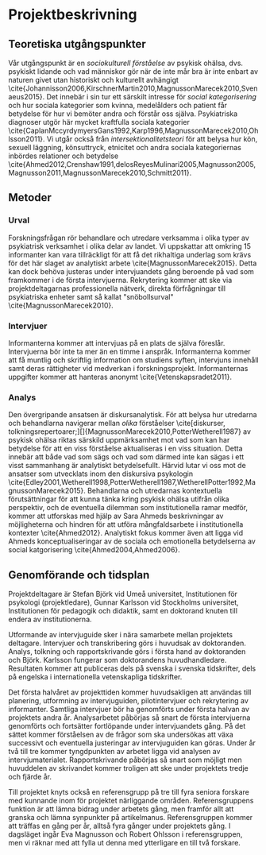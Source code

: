 # Projektbeskrivning

## Teoretiska utgångspunkter

Vår utgångspunkt är en *sociokulturell förståelse* av psykisk ohälsa, dvs. psykiskt lidande och vad människor gör när de inte mår bra är inte enbart av naturen givet utan historiskt och kulturellt avhängigt \cite{Johannisson2006,KirschnerMartin2010,MagnussonMarecek2010,Svenaeus2015}. Det innebär i sin tur ett särskilt intresse för *social kategorisering* och hur sociala kategorier som kvinna, medelålders och patient får betydelse för hur vi bemöter andra och förstår oss själva. Psykiatriska diagnoser utgör här mycket kraftfulla sociala kategorier \cite{CaplanMccyrdymyersGans1992,Karp1996,MagnussonMarecek2010,Ohlsson2011}. Vi utgår också från *intersektionalitetsteori* för att belysa hur kön, sexuell läggning, könsuttryck, etnicitet och andra sociala kategoriernas inbördes relationer och betydelse \cite{Ahmed2012,Crenshaw1991,delosReyesMulinari2005,Magnusson2005,Magnusson2011,MagnussonMarecek2010,Schmitt2011}.

## Metoder

### Urval

Forskningsfrågan rör behandlare och utredare verksamma i olika typer av psykiatrisk verksamhet i olika delar av landet. Vi uppskattar att omkring 15 informanter kan vara tillräckligt för att få det rikhaltiga underlag som krävs för det här slaget av analytiskt arbete \cite{MagnussonMarecek2015}. Detta kan dock behöva justeras under intervjuandets gång beroende på vad som framkommer i de första intervjuerna. Rekrytering kommer att ske via projektdeltagarnas professionella nätverk, direkta förfrågningar till psykiatriska enheter samt så kallat "snöbollsurval" \cite{MagnussonMarecek2010}.

### Intervjuer

Informanterna kommer att intervjuas på en plats de själva föreslår. Intervjuerna bör inte ta mer än en timme i anspråk. Informanterna kommer att få muntlig och skriftlig information om studiens syften, intervjuns innehåll samt deras rättigheter vid medverkan i forskningsprojekt. Informanternas uppgifter kommer att hanteras anonymt \cite{Vetenskapsradet2011}.


### Analys

Den övergripande ansatsen är diskursanalytisk. För att belysa hur utredarna och behandlarna navigerar mellan *olika* förståelser \cite[diskurser, tolkningsrepertoarer;][]{MagnussonMarecek2010,PotterWetherell1987} av psykisk ohälsa riktas särskild uppmärksamhet mot vad som kan har betydelse för att en viss förståelse aktualiseras i en viss situation. Detta innebär att både vad som sägs och vad som därmed inte kan sägas i ett visst sammanhang är analytiskt betydelsefullt. Härvid lutar vi oss mot de ansatser som utvecklats inom den diskursiva psykologin \cite{Edley2001,Wetherell1998,PotterWetherell1987,WetherellPotter1992,MagnussonMarecek2015}. Behandlarna och utredarnas kontextuella förutsättningar för att kunna tänka kring psykisk ohälsa utifrån olika perspektiv, och de eventuella dilemman som institutionella ramar medför, kommer att utforskas med hjälp av Sara Ahmeds beskrivningar av möjligheterna och hindren för att utföra mångfaldsarbete i institutionella kontexter \cite{Ahmed2012}. Analytiskt fokus kommer även att ligga vid Ahmeds konceptualiseringar av de sociala och emotionella betydelserna av social katgorisering \cite{Ahmed2004,Ahmed2006}. 

## Genomförande och tidsplan

Projektdeltagare är Stefan Björk vid Umeå universitet, Institutionen för psykologi (projektledare), Gunnar Karlsson vid Stockholms universitet, Institutionen för pedagogik och didaktik, samt en doktorand knuten till endera av institutionerna.

Utformande av intervjuguide sker i nära samarbete mellan projektets deltagare. Intervjuer och transkribering görs i huvudsak av doktoranden. Analys, tolkning och rapportskrivande görs i första hand av doktoranden och Björk. Karlsson fungerar som doktorandens huvudhandledare. Resultaten kommer att publiceras dels på svenska i svenska tidskrifter, dels på engelska i internationella vetenskapliga tidskrifter.

Det första halvåret av projekttiden kommer huvudsakligen att användas till planering, utformning av intervjuguiden, pilotintervjuer och rekrytering av informanter. Samtliga intervjuer bör ha genomförts under första halvan av projektets andra år. Analysarbetet påbörjas så snart de första intervjuerna genomförts och fortsätter fortlöpande under intervjuandets gång. På det sättet kommer förståelsen av de frågor som ska undersökas att växa successivt och eventuella justeringar av intervjuguiden kan göras. Under år två till tre kommer tyngdpunkten av arbetet ligga vid analysen av intervjumaterialet. Rapportskrivande påbörjas så snart som möjligt men huvuddelen av skrivandet kommer troligen att ske under projektets tredje och fjärde år.

Till projektet knyts också en referensgrupp på tre till fyra seniora forskare med kunnande inom för projektet närliggande områden. Referensgruppens funktion är att lämna bidrag under arbetets gång, men framför allt att granska och lämna synpunkter på artikelmanus. Referensgruppen kommer att träffas en gång per år, alltså fyra gånger under projektets gång. I dagsläget ingår Eva Magnusson och Robert Ohlsson i referensgruppen, men vi räknar med att fylla ut denna med ytterligare en till två forskare.
